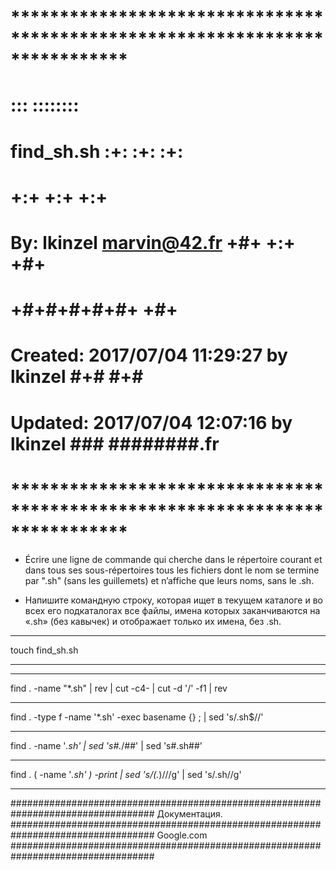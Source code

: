 # **************************************************************************** #
#                                                                              #
#                                                         :::      ::::::::    #
#    find_sh.sh                                         :+:      :+:    :+:    #
#                                                     +:+ +:+         +:+      #
#    By: lkinzel <marvin@42.fr>                     +#+  +:+       +#+         #
#                                                 +#+#+#+#+#+   +#+            #
#    Created: 2017/07/04 11:29:27 by lkinzel           #+#    #+#              #
#    Updated: 2017/07/04 12:07:16 by lkinzel          ###   ########.fr        #
#                                                                              #
# **************************************************************************** #

 - Écrire une ligne de commande qui cherche dans le répertoire courant et dans tous ses sous-répertoires tous les fichiers dont le nom se termine par ".sh" (sans les guillemets) et n’affiche que leurs noms, sans le .sh.

- Напишите командную строку, которая ищет в текущем каталоге и во всех его подкаталогах все файлы, имена которых заканчиваются на «.sh» (без кавычек) и отображает только их имена, без .sh.

_________________________________________________________________________________
touch find_sh.sh
_________________________________________________________________________________

_________________________________________________________________________________
find . -name "*.sh" | rev | cut -c4- | cut -d '/' -f1 | rev
_________________________________________________________________________________
find . -type f -name '*.sh' -exec basename {} \; | sed 's/.sh$//'
_________________________________________________________________________________
find . -name '*.sh' | sed 's#.*/##' | sed 's#\.sh##'
_________________________________________________________________________________
find . \( -name '*.sh' \) -print | sed 's/\(.*\)\///g' | sed 's/\.sh//g'
_________________________________________________________________________________

##################################################################################
Документация.
##################################################################################
Google.com
##################################################################################
